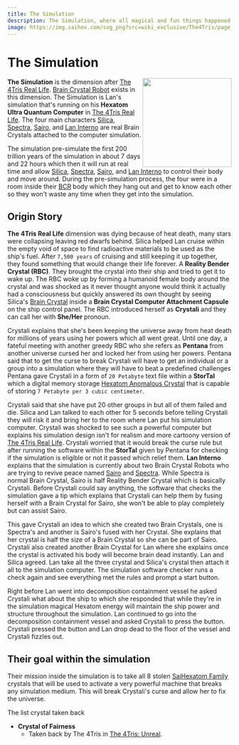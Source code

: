 ```yaml
---
title: The Simulation
description: The Simulation, where all magical and fun things happened.
image: https://img.saihex.com/svg_png?src=wiki_exclusive/The4Tris/page_icon/dimensions/the_simulation/the_simulation.svg
---
```

# The Simulation
<img align="right" width="200" src="https://img.saihex.com/svg_png?src=wiki_exclusive/The4Tris/page_icon/dimensions/the_simulation/the_simulation.svg">

**The Simulation** is the dimension after [The 4Tris Real Life](../Dimensions/real_life). [Brain Crystal Robot](../logic/Brain_Crystal#brain-crystal-robot) exists in this dimension. The Simulation is Lan's simulation that's running on his **Hexatom Ultra Quantum Computer** in [The 4Tris Real Life](../Dimensions/real_life). The four main characters [Silica](../Characters/Silica), [Spectra](../Characters/Spectra), [Sairo](../Characters/Sairo), and [Lan Interno](../Characters/Lan_Interno) are real Brain Crystals attached to the computer simulation.

The simulation pre-simulate the first 200 trillion years of the simulation in about 7 days and 22 hours which then it will run at real time and allow [Silica](../Characters/Silica), [Spectra](../Characters/Spectra), [Sairo](../Characters/Sairo), and [Lan Interno](../Characters/Lan_Interno) to control their body and move around. During the pre-simulation process, the four were in a room inside their [BCR](../logic/Brain_Crystal#brain-crystal-robot) body which they hang out and get to know each other so they won't waste any time when they get into the simulation.

## Origin Story
**The 4Tris Real Life** dimension was dying because of heat death, many stars were collapsing leaving red dwarfs behind. Silica helped Lan cruise within the empty void of space to find radioactive materials to be used as the ship's fuel. After `7,500 years` of cruising and still keeping it up together, they found something that would change their life forever. A **Reality Bender Crystal (RBC)**. They brought the crystal into their ship and tried to get it to wake up. The RBC woke up by forming a humanoid female body around the crystal and was shocked as it never thought anyone would think it actually had a consciousness but quickly answered its own thought by seeing Silica's [Brain Crystal](../logic/Brain_Crystal) inside a **Brain Crystal Computer Attachment Capsule** on the ship control panel. The RBC introduced herself as **Crystali** and they can call her with **She/Her** pronoun.

Crystali explains that she's been keeping the universe away from heat death for millions of years using her powers which all went great. Until one day, a fateful meeting with another greedy RBC who she refers as **Pentana** from another universe cursed her and locked her from using her powers. Pentana said that to get the curse to break Crystali will have to get an individual or a group into a simulation where they will have to beat a predefined challenges Pentana gave Crystali in a form of `20 Petabyte` text file within a **StorTal** which a digital memory storage [Hexatom Anomalous Crystal](../logic/Hexatom) that is capable of storing `7 Petabyte per 3 cubic centimeter`.

Crystali said that she have put 20 other groups in but all of them failed and die. Silica and Lan talked to each other for 5 seconds before telling Crystali they will risk it and bring her to the room where Lan put his simulation computer. Crystali was shocked to see such a powerful computer but explains his simulation design isn't for realism and more cartoony version of [The 4Tris Real Life](../Dimensions/real_life). Crystali worried that it would break the curse rule but after running the software within the **StorTal** given by Pentana for checking if the simulation is eligible or not it passed which relief them. **Lan Interno** explains that the simulation is currently about two Brain Crystal Robots who are trying to revive peace named [Sairo](../Characters/Sairo) and [Spectra](../Characters/Spectra). While Spectra is normal Brain Crystal, Sairo is half Reality Bender Crystal which is basically Crystali. Before Crystali could say anything, the software that checks the simulation gave a tip which explains that Crystali can help them by fusing herself with a Brain Crystal for Sairo, she won't be able to play completely but can assist Sairo.

This gave Crystali an idea to which she created two Brain Crystals, one is Spectra's and another is Sairo's fused with her Crystal. She explains that her crystal is half the size of a Brain Crystal so she can be part of Sairo. Crystali also created another Brain Crystal for Lan where she explains once the crystal is activated his body will become brain dead instantly. Lan and Silica agreed. Lan take all the three crystal and Silica's crystal then attach it all to the simulation computer. The simulation software checker runs a check again and see everything met the rules and prompt a start button.

Right before Lan went into decomposition containment vessel he asked Crystali what about the ship to which she responded that while they're in the simulation magical Hexatom energy will maintain the ship power and structure throughout the simulation. Lan continued to go into the decomposition containment vessel and asked Crystali to press the button. Crystali pressed the button and Lan drop dead to the floor of the vessel and Crystali fizzles out.

## Their goal within the simulation
Their mission inside the simulation is to take all 8 stolen [SaiHexatom Family](../logic/Hexatom#saihexatom-family) crystals that will be used to activate a very powerful machine that breaks any simulation medium. This will break Crystali's curse and allow her to fix the universe.

The list crystal taken back
- **Crystal of Fairness**
  - Taken back by The 4Tris in [The 4Tris: Unreal](../official_contents/The4Tris_Unreal#their-mission).